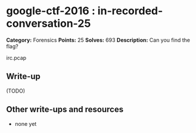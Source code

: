 # google-ctf-2016 : in-recorded-conversation-25

**Category:** Forensics
**Points:** 25
**Solves:** 693
**Description:**
Can you find the flag?

irc.pcap

## Write-up

(TODO)

## Other write-ups and resources

* none yet
